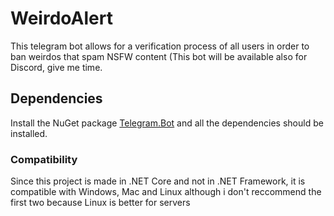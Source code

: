 # WeirdoAlert
This telegram bot allows for a verification process of all users in order to ban weirdos that spam NSFW content
(This bot will be available also for Discord, give me time.
## Dependencies
Install the NuGet package [Telegram.Bot](https://www.nuget.org/packages/Telegram.Bot/) and all the dependencies should be installed.
### Compatibility
Since this project is made in .NET Core and not in .NET Framework, it is compatible with Windows, Mac and Linux although i don't reccommend the first two because Linux is better for servers
